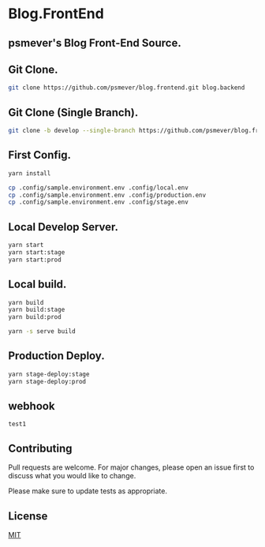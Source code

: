 # Blog.FrontEnd

## psmever's Blog Front-End Source.


## Git Clone.

```bash
git clone https://github.com/psmever/blog.frontend.git blog.backend
```

## Git Clone (Single Branch).

```bash
git clone -b develop --single-branch https://github.com/psmever/blog.frontend.git
```

## First Config.
```bash
yarn install

cp .config/sample.environment.env .config/local.env
cp .config/sample.environment.env .config/production.env
cp .config/sample.environment.env .config/stage.env
```

## Local Develop Server.
```bash
yarn start
yarn start:stage
yarn start:prod
```

## Local build.
```bash
yarn build
yarn build:stage
yarn build:prod

yarn -s serve build
```


## Production Deploy.
```bash
yarn stage-deploy:stage
yarn stage-deploy:prod
```

## webhook

```
test1
```

## Contributing
Pull requests are welcome. For major changes, please open an issue first to discuss what you would like to change.

Please make sure to update tests as appropriate.

## License
[MIT](https://choosealicense.com/licenses/mit/)
